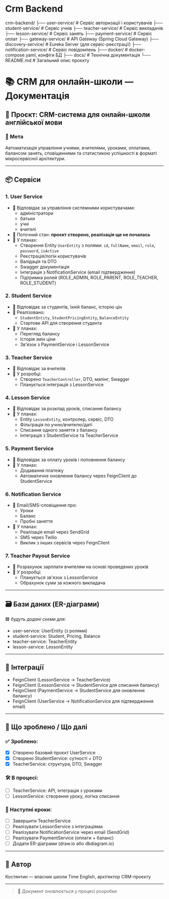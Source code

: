 # Crm Backend
crm-backend/
├── user-service/              # Сервіс авторизації і користувачів
├── student-service/           # Сервіс учнів
├── teacher-service/           # Сервіс викладачів
├── lesson-service/            # Сервіс занять
├── payment-service/           # Сервіс оплат
├── gateway-service/           # API Gateway (Spring Cloud Gateway)
├── discovery-service/         # Eureka Server (для сервіс-реєстрації)
├── notification-service/      # Сервіс повідомлень
├── docker/                    # docker-compose.yaml, конфіги БД
├── docs/                      # Технічна документація
└── README.md                  # Загальний опис проєкту

# 📚 CRM для онлайн-школи — Документація

## 🔧 Проєкт: CRM-система для онлайн-школи англійської мови

### 🎯 Мета
Автоматизація управління учнями, вчителями, уроками, оплатами, балансом занять, сповіщеннями та статистикою успішності в форматі мікросервісної архітектури.

---

## 📦 Сервіси

### 1. **User Service**
- 🔹 Відповідає за управління системними користувачами:
  - адміністратори
  - батьки
  - учні
  - вчителі
- 🔹 Поточний стан: **проєкт створено, реалізація ще не почалась**
- 🔹 У планах:
  - Створення Entity `UserEntity` з полями: `id`, `fullName`, `email`, `role`, `password`, `isActive`
  - Реєстрація/логін користувачів
  - Валідація та DTO
  - Swagger документація
  - Інтеграція з NotificationService (email підтвердження)
  - Підтримка ролей (ROLE_ADMIN, ROLE_PARENT, ROLE_TEACHER, ROLE_STUDENT)

### 2. **Student Service**
- 🔹 Відповідає за студентів, їхній баланс, історію цін
- 🔹 Реалізовано:
  - `StudentEntity`, `StudentPricingEntity`, `BalanceEntity`
  - Стартове API для створення студента
- 🔹 У планах:
  - Перегляд балансу
  - Історія змін ціни
  - Зв'язок з PaymentService і LessonService

### 3. **Teacher Service**
- 🔹 Відповідає за вчителів
- 🔹 У розробці:
  - Створено `TeacherController`, DTO, мапінг, Swagger
  - Планується інтеграція з LessonService

### 4. **Lesson Service**
- 🔹 Відповідає за розклад уроків, списання балансу
- 🔹 У планах:
  - Entity `LessonEntity`, контролер, сервіс, DTO
  - Фільтрація по учню/вчителю/даті
  - Списання одного заняття з балансу
  - Інтеграція з StudentService та TeacherService

### 5. **Payment Service**
- 🔹 Відповідає за оплату уроків і поповнення балансу
- 🔹 У планах:
  - Додавання платежу
  - Автоматичне оновлення балансу через FeignClient до StudentService

### 6. **Notification Service**
- 🔹 Email/SMS-сповіщення про:
  - Уроки
  - Баланс
  - Пробні заняття
- 🔹 У планах:
  - Реалізація email через SendGrid
  - SMS через Twilio
  - Виклик з інших сервісів через FeignClient

### 7. **Teacher Payout Service**
- 🔹 Розрахунок зарплати вчителям на основі проведених уроків
- 🔹 У розробці:
  - Планується зв'язок з LessonService
  - Обрахунок суми за кожного викладача

---

## 🗃️ Бази даних (ER-діаграми)

🟦 _будуть додані схеми для:_
- user-service: UserEntity (з ролями)
- student-service: Student, Pricing, Balance
- teacher-service: TeacherEntity
- lesson-service: LessonEntity

---

## 🔄 Інтеграції
- FeignClient (LessonService → TeacherService)
- FeignClient (LessonService → StudentService для списання балансу)
- FeignClient (PaymentService → StudentService для оновлення балансу)
- FeignClient (UserService → NotificationService для підтвердження email)

---

## 📅 Що зроблено / Що далі

### ✅ Зроблено:
- [x] Створено базовий проєкт UserService
- [x] Створено StudentService: сутності + DTO
- [x] TeacherService: структура, DTO, Swagger

### 🛠️ В процесі:
- [ ] TeacherService: API, інтеграція з уроками
- [ ] LessonService: створення уроку, логіка списання

### 📌 Наступні кроки:
- [ ] Завершити TeacherService
- [ ] Реалізувати LessonService з інтеграціями
- [ ] Реалізувати NotificationService через email (SendGrid)
- [ ] Реалізувати PaymentService (оплати + баланс)
- [ ] Додати ER-діаграми (draw.io або dbdiagram.io)

---

## 🧭 Автор
Костянтин — власник школи Time English, архітектор CRM-проєкту

---

> 🔄 Документ оновлюється у процесі розробки


